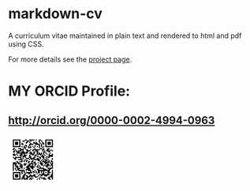 markdown-cv
===========

A curriculum vitae maintained in plain text and rendered to html and pdf using CSS.

For more details see the [project page](http://elipapa.github.io/markdown-cv).

# MY ORCID Profile:
## http://orcid.org/0000-0002-4994-0963

<img src="/my_orcid_qrcode.png" width="100" height="100">
